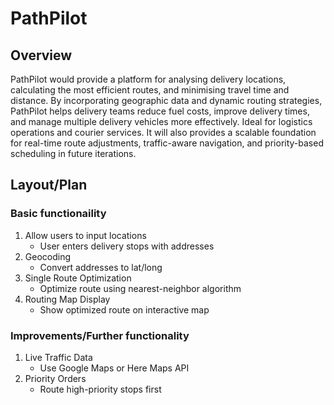 # PathPilot
## Overview
PathPilot would provide a platform for analysing delivery locations, calculating the most efficient routes, and minimising travel time and distance. By incorporating geographic data and dynamic routing strategies, PathPilot helps delivery teams reduce fuel costs, improve delivery times, and manage multiple delivery vehicles more effectively. Ideal for logistics operations and courier services. It will also provides a scalable foundation for real-time route adjustments, traffic-aware navigation, and priority-based scheduling in future iterations.

## Layout/Plan
### Basic functionaility 
1. Allow users to input locations 
    - User enters delivery stops with addresses
2. Geocoding
    - Convert addresses to lat/long
3. Single Route Optimization
    - Optimize route using nearest-neighbor algorithm
4. Routing Map Display
    - Show optimized route on interactive map

### Improvements/Further functionality
1. Live Traffic Data
    - Use Google Maps or Here Maps API
2. Priority Orders
    - Route high-priority stops first